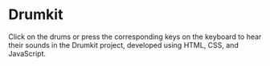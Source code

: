 # Drumkit
Click on the drums or press the corresponding keys on the keyboard to hear their sounds in the Drumkit project, developed using HTML, CSS, and JavaScript.
